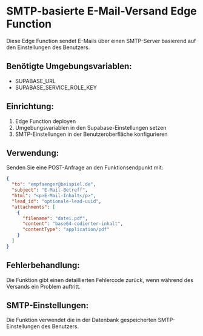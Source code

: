 
# SMTP-basierte E-Mail-Versand Edge Function

Diese Edge Function sendet E-Mails über einen SMTP-Server basierend auf den Einstellungen des Benutzers.

## Benötigte Umgebungsvariablen:
- SUPABASE_URL
- SUPABASE_SERVICE_ROLE_KEY

## Einrichtung:
1. Edge Function deployen
2. Umgebungsvariablen in den Supabase-Einstellungen setzen
3. SMTP-Einstellungen in der Benutzeroberfläche konfigurieren

## Verwendung:
Senden Sie eine POST-Anfrage an den Funktionsendpunkt mit:
```json
{
  "to": "empfaenger@beispiel.de",
  "subject": "E-Mail-Betreff",
  "html": "<p>E-Mail-Inhalt</p>",
  "lead_id": "optionale-lead-uuid",
  "attachments": [
    {
      "filename": "datei.pdf",
      "content": "base64-codierter-inhalt",
      "contentType": "application/pdf"
    }
  ]
}
```

## Fehlerbehandlung:
Die Funktion gibt einen detaillierten Fehlercode zurück, wenn während des Versands ein Problem auftritt.

## SMTP-Einstellungen:
Die Funktion verwendet die in der Datenbank gespeicherten SMTP-Einstellungen des Benutzers.
